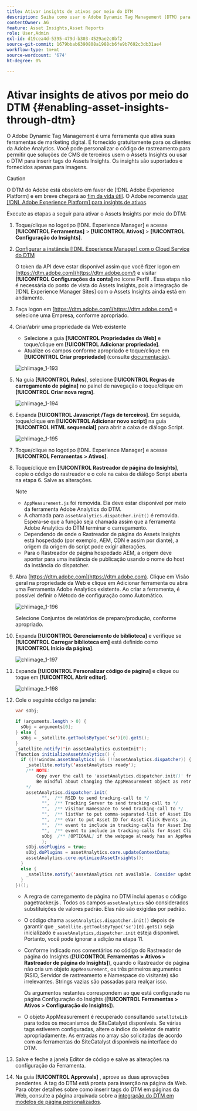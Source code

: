 ```yaml
---
title: Ativar insights de ativos por meio do DTM
description: Saiba como usar o Adobe Dynamic Tag Management (DTM) para ativar o Assets Insights.
contentOwner: AG
feature: Asset Insights,Asset Reports
role: User,Admin
exl-id: d19cea4d-5395-479d-b303-4529ae2c0bf2
source-git-commit: 1679bbab6390808a1988cb6fe9b7692c3db31ae4
workflow-type: tm+mt
source-wordcount: '674'
ht-degree: 0%

---
```


# Ativar insights de ativos por meio do DTM {#enabling-asset-insights-through-dtm}

O Adobe Dynamic Tag Management é uma ferramenta que ativa suas ferramentas de marketing digital. É fornecido gratuitamente para os clientes da Adobe Analytics. Você pode personalizar o código de rastreamento para permitir que soluções de CMS de terceiros usem o Assets Insights ou usar o DTM para inserir tags do Assets Insights. Os insights são suportados e fornecidos apenas para imagens.

>[!CAUTION]
>
>O DTM do Adobe está obsoleto em favor de [!DNL Adobe Experience Platform] e em breve chegará ao [fim da vida útil](https://medium.com/launch-by-adobe/dtm-plans-for-a-sunset-3c6aab003a6f). O Adobe recomenda [usar [!DNL Adobe Experience Platform] para insights de ativos](https://experienceleague.adobe.com/docs/experience-manager-learn/assets/advanced/asset-insights-launch-tutorial.html).

Execute as etapas a seguir para ativar o Assets Insights por meio do DTM:

1. Toque/clique no logotipo [!DNL Experience Manager] e acesse **[!UICONTROL Ferramentas]** > **[!UICONTROL Ativos]** > **[!UICONTROL Configuração do Insights]**.
1. [Configurar a instância [!DNL Experience Manager] com o Cloud Service do DTM](../sites-administering/dtm.md)

   O token da API deve estar disponível assim que você fizer logon em [https://dtm.adobe.com](https://dtm.adobe.com/) e visitar **[!UICONTROL Configurações da conta]** no ícone Perfil . Essa etapa não é necessária do ponto de vista do Assets Insights, pois a integração de [!DNL Experience Manager Sites] com o Assets Insights ainda está em andamento.

1. Faça logon em [https://dtm.adobe.com](https://dtm.adobe.com/) e selecione uma Empresa, conforme apropriado.
1. Criar/abrir uma propriedade da Web existente

   * Selecione a guia **[!UICONTROL Propriedades da Web]** e toque/clique em **[!UICONTROL Adicionar propriedade]**.
   * Atualize os campos conforme apropriado e toque/clique em **[!UICONTROL Criar propriedade]** (consulte [documentação](https://helpx.adobe.com/experience-manager/using/dtm.html)).

   ![chlimage_1-193](assets/chlimage_1-193.png)

1. Na guia **[!UICONTROL Rules]**, selecione **[!UICONTROL Regras de carregamento de página]** no painel de navegação e toque/clique em **[!UICONTROL Criar nova regra]**.

   ![chlimage_1-194](assets/chlimage_1-194.png)

1. Expanda **[!UICONTROL Javascript /Tags de terceiros]**. Em seguida, toque/clique em **[!UICONTROL Adicionar novo script]** na guia **[!UICONTROL HTML sequencial]** para abrir a caixa de diálogo Script.

   ![chlimage_1-195](assets/chlimage_1-195.png)

1. Toque/clique no logotipo [!DNL Experience Manager] e acesse **[!UICONTROL Ferramentas > Ativos]**.
1. Toque/clique em **[!UICONTROL Rastreador de página do Insights]**, copie o código do rastreador e o cole na caixa de diálogo Script aberta na etapa 6. Salve as alterações.

   >[!NOTE]
   >
   >* `AppMeasurement.js` foi removida. Ela deve estar disponível por meio da ferramenta Adobe Analytics do DTM.
   >* A chamada para `assetAnalytics.dispatcher.init()` é removida. Espera-se que a função seja chamada assim que a ferramenta Adobe Analytics do DTM terminar o carregamento.
   >* Dependendo de onde o Rastreador de página do Assets Insights está hospedado (por exemplo, AEM, CDN e assim por diante), a origem da origem do script pode exigir alterações.
   >* Para o Rastreador de página hospedado AEM, a origem deve apontar para uma instância de publicação usando o nome do host da instância do dispatcher.


1. Abra [https://dtm.adobe.com](https://dtm.adobe.com). Clique em Visão geral na propriedade da Web e clique em Adicionar ferramenta ou abra uma Ferramenta Adobe Analytics existente. Ao criar a ferramenta, é possível definir o Método de configuração como Automático.

   ![chlimage_1-196](assets/chlimage_1-196.png)

   Selecione Conjuntos de relatórios de preparo/produção, conforme apropriado.

1. Expanda **[!UICONTROL Gerenciamento de biblioteca]** e verifique se **[!UICONTROL Carregar biblioteca em]** está definido como **[!UICONTROL Início da página]**.

   ![chlimage_1-197](assets/chlimage_1-197.png)

1. Expanda **[!UICONTROL Personalizar código de página]** e clique ou toque em **[!UICONTROL Abrir editor]**.

   ![chlimage_1-198](assets/chlimage_1-198.png)

1. Cole o seguinte código na janela:

   ```java
   var sObj;
   
   if (arguments.length > 0) {
     sObj = arguments[0];
   } else {
     sObj = _satellite.getToolsByType('sc')[0].getS();
   }
   _satellite.notify('in assetAnalytics customInit');
   (function initializeAssetAnalytics() {
     if ((!!window.assetAnalytics) && (!!assetAnalytics.dispatcher)) {
       _satellite.notify('assetAnalytics ready');
       /** NOTE:
           Copy over the call to 'assetAnalytics.dispatcher.init()' from Assets Pagetracker
           Be mindful about changing the AppMeasurement object as retrieved above.
       */
       assetAnalytics.dispatcher.init(
             "",  /** RSID to send tracking-call to */
             "",  /** Tracking Server to send tracking-call to */
             "",  /** Visitor Namespace to send tracking-call to */
             "",  /** listVar to put comma-separated-list of Asset IDs for Asset Impression Events in tracking-call, e.g. 'listVar1' */
             "",  /** eVar to put Asset ID for Asset Click Events in, e.g. 'eVar3' */
             "",  /** event to include in tracking-calls for Asset Impression Events, e.g. 'event8' */
             "",  /** event to include in tracking-calls for Asset Click Events, e.g. 'event7' */
             sObj  /** [OPTIONAL] if the webpage already has an AppMeasurement object, please include the object here. If unspecified, Pagetracker Core shall create its own AppMeasurement object */
             );
       sObj.usePlugins = true;
       sObj.doPlugins = assetAnalytics.core.updateContextData;
       assetAnalytics.core.optimizedAssetInsights();
     }
     else {
       _satellite.notify('assetAnalytics not available. Consider updating the Custom Page Code', 4);
     }
   })();
   ```

   * A regra de carregamento de página no DTM inclui apenas o código pagetracker.js . Todos os campos `assetAnalytics` são considerados substituições de valores padrão. Elas não são exigidas por padrão.
   * O código chama `assetAnalytics.dispatcher.init()` depois de garantir que `_satellite.getToolsByType('sc')[0].getS()` seja inicializado e `assetAnalytics,dispatcher.init` esteja disponível. Portanto, você pode ignorar a adição na etapa 11.
   * Conforme indicado nos comentários no código do Rastreador de página do Insights (**[!UICONTROL Ferramentas > Ativos > Rastreador de página do Insights]**), quando o Rastreador de página não cria um objeto `AppMeasurement`, os três primeiros argumentos (RSID, Servidor de rastreamento e Namespace do visitante) são irrelevantes. Strings vazias são passadas para realçar isso.

      Os argumentos restantes correspondem ao que está configurado na página Configuração do Insights (**[!UICONTROL Ferramentas > Ativos > Configuração do Insights]**).

   * O objeto AppMeasurement é recuperado consultando `satelliteLib` para todos os mecanismos de SiteCatalyst disponíveis. Se várias tags estiverem configuradas, altere o índice do seletor de matriz apropriadamente. As entradas no array são solicitadas de acordo com as ferramentas do SiteCatalyst disponíveis na interface do DTM.

1. Salve e feche a janela Editor de código e salve as alterações na configuração da Ferramenta.
1. Na guia **[!UICONTROL Approvals]** , aprove as duas aprovações pendentes. A tag do DTM está pronta para inserção na página da Web. Para obter detalhes sobre como inserir tags do DTM em páginas da Web, consulte a página arquivada sobre a [integração do DTM em modelos de página personalizados](https://web.archive.org/web/20180816221834/https://blogs.adobe.com/experiencedelivers/experience-management/integrating-dtm-custom-aem6-page-template).
